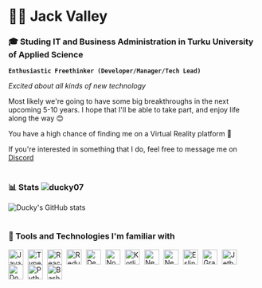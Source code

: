 # 👨‍💻 Jack Valley
### 🎓 Studing IT and Business Administration in Turku University of Applied Science
**`Enthusiastic Freethinker (Developer/Manager/Tech Lead)`**

*Excited about all kinds of new technology*

Most likely we're going to have some big breakthroughs in the next upcoming 5-10 years. I hope that I'll be able to take part, and enjoy life along the way 😊

You have a high chance of finding me on a Virtual Reality platform 👀

If you're interested in something that I do, feel free to message me on <a href="https://discordapp.com/users/109988029120151552">Discord<a/>
#
### 📊 Stats <img src="https://komarev.com/ghpvc/?username=ducky07&label=Profile%20views&color=7b94db&style=flat" alt="ducky07"/>
![Ducky's GitHub stats](https://github-readme-stats.vercel.app/api?username=Ducky07&show_icons=true&theme=blueberry)
#
### 🚀 Tools and Technologies I'm familiar with
<img align="left" title="Javascript" alt="JavaScript" width="30px" style="padding-right:6px;" src="https://cdn.jsdelivr.net/gh/devicons/devicon/icons/javascript/javascript-plain.svg" />
<img align="left" title="Typescript" alt="TypeScript" width="30px" style="padding-right:6px;" src="https://cdn.jsdelivr.net/gh/devicons/devicon/icons/typescript/typescript-plain.svg" />
<img align="left" title="React" alt="React" width="30px" style="padding-right:6px;" src="https://cdn.jsdelivr.net/gh/devicons/devicon/icons/react/react-original.svg" />
<img align="left" title="Redux" alt="Redux" width="30px" style="padding-right:6px;" src="https://cdn.jsdelivr.net/gh/devicons/devicon/icons/redux/redux-original.svg"/>
<img align="left" title="Deno" alt="Deno" width="30px" style="padding-right:6px;" src="https://cdn.jsdelivr.net/gh/devicons/devicon/icons/denojs/denojs-original.svg"/>
<img align="left" title="Node.js" alt="NodeJS" width="30px" style="padding-right:6px;" src="https://cdn.jsdelivr.net/gh/devicons/devicon/icons/nodejs/nodejs-original.svg" />
<img align="left" title="Kotlin" alt="Kotlin" width="30px" style="padding-right:6px;" src="https://cdn.jsdelivr.net/gh/devicons/devicon/icons/kotlin/kotlin-original.svg" />
<img align="left" title="NestJS" alt="Nestjs" width="30px" style="padding-right:6px;" src="https://cdn.jsdelivr.net/gh/devicons/devicon/icons/nestjs/nestjs-plain.svg" />
<img align="left" title="Next.js" alt="Nextjs" width="30px" style="padding-right:6px;" src="https://cdn.jsdelivr.net/gh/devicons/devicon/icons/nextjs/nextjs-original.svg" />
<img align="left" title="Eslint" alt="Eslint" width="30px" style="padding-right:6px;" src="https://cdn.jsdelivr.net/gh/devicons/devicon/icons/eslint/eslint-original.svg" />
<img align="left" title="GraphQL" alt="GraphQL" width="30px" style="padding-right:6px;" src="https://cdn.jsdelivr.net/gh/devicons/devicon/icons/graphql/graphql-plain.svg" />
<img align="left" title="JetBrains" alt="Jetbrains" width="30px" style="padding-right:6px;" src="https://cdn.jsdelivr.net/gh/devicons/devicon/icons/jetbrains/jetbrains-original.svg" />
<img align="left" title="Docker" alt="Docker" width="30px" style="padding-right:6px;" src="https://cdn.jsdelivr.net/gh/devicons/devicon/icons/docker/docker-original.svg" />
<img align="left" title="Python" alt="Python" width="30px" style="padding-right:6px;" src="https://cdn.jsdelivr.net/gh/devicons/devicon/icons/python/python-plain.svg" />
<img align="left" title="Bash" alt="Bash" width="30px" style="padding-right:6px;" src="https://cdn.jsdelivr.net/gh/devicons/devicon/icons/bash/bash-original.svg" />
<br />
